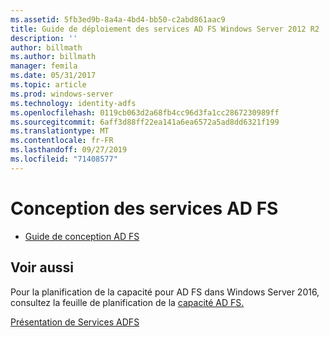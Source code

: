 ```yaml
---
ms.assetid: 5fb3ed9b-8a4a-4bd4-bb50-c2abd861aac9
title: Guide de déploiement des services AD FS Windows Server 2012 R2
description: ''
author: billmath
ms.author: billmath
manager: femila
ms.date: 05/31/2017
ms.topic: article
ms.prod: windows-server
ms.technology: identity-adfs
ms.openlocfilehash: 0119cb063d2a68fb4cc96d3fa1cc2867230989ff
ms.sourcegitcommit: 6aff3d88ff22ea141a6ea6572a5ad8dd6321f199
ms.translationtype: MT
ms.contentlocale: fr-FR
ms.lasthandoff: 09/27/2019
ms.locfileid: "71408577"
---
```

# <a name="ad-fs-design"></a>Conception des services AD FS


  
-   [Guide de conception AD FS](../ad-fs/design/AD-FS-Design-Guide.md)

  

  
## <a name="see-also"></a>Voir aussi  
Pour la planification de la capacité pour AD FS dans Windows Server 2016, consultez la feuille de planification de la [capacité AD FS.](http://adfsdocs.blob.core.windows.net/adfs/ADFSCapacity2016.xlsx)  
  
[Présentation de Services ADFS](../Active-Directory-Federation-Services.md)  
  

